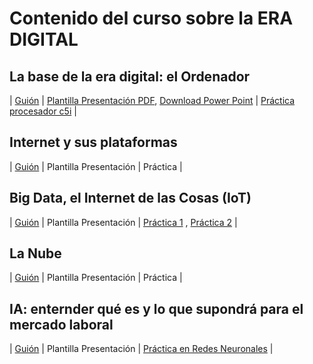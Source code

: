 # Contenido del curso sobre la ERA DIGITAL

## La base de la era digital: el Ordenador 

| [Guión](https://pauandalt.github.io/Guion_Clase_1/) | [Plantilla Presentación PDF](https://github.com/Pauandalt/Presntacion_Clase1_PDF/blob/master/Pantilla%20de%20la%20presentaci%C3%B3n%20clase%201.pdf), [Download Power Point](https://github.com/Pauandalt/Presntaci-n_PP_Clase_1/blob/master/plantilla%20de%20la%20presentaci%C3%B3n.pptx) | [Práctica procesador c5i](https://pauandalt.github.io/TFG-Practica-c5i/) |

## Internet y sus plataformas

| [Guión](https://pauandalt.github.io/Internet_y_sus_plataformas/) | Plantilla Presentación | Práctica |

## Big Data, el Internet de las Cosas (IoT)

| [Guión](https://pauandalt.github.io/IoT/) | Plantilla Presentación | [Práctica 1](https://pauandalt.github.io/Practica_IoT/.) , [Práctica 2](https://pauandalt.github.io/Practica_IoT2/.) |


## La Nube 

| [Guión](https://pauandalt.github.io/La_Nube/) | Plantilla Presentación |  Práctica |

## IA: enternder qué es y lo que supondrá para el mercado laboral 

| [Guión](https://pauandalt.github.io/Inteligencia_Artificial/) | Plantilla Presentación |  [Práctica en Redes Neuronales](https://pauandalt.github.io/Practica_Redes_Neuronales/) |
